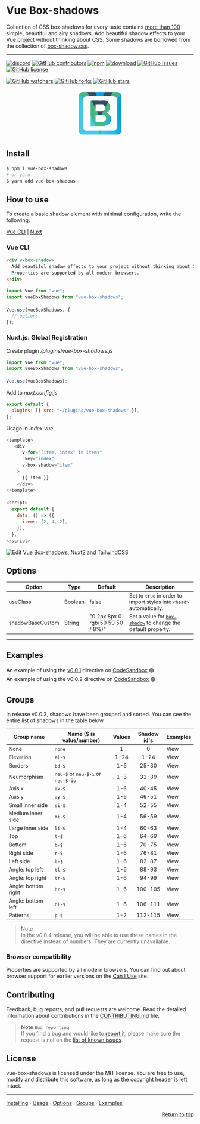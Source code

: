 # Vue Box-shadows

Collection of CSS box-shadows for every taste contains [more than 100](#groups) simple, beautiful and airy shadows. Add beautiful shadow effects to your Vue project without thinking about CSS. Some shadows are borrowed from the collection of [box-shadow.css][bsh-repo].

---

[![discord][discord-img]][discord]
[![GitHub contributors][contributors-img]][contributors]
[![npm][npm-img]][npm]
[![download][download-img]][download]
[![GitHub issues][issues-img]][issues]
[![GitHub license][license-img]][license]

[![GitHub watchers](https://img.shields.io/github/watchers/andrejsharapov/vue-box-shadows?style=social)][watchers]
[![GitHub forks](https://img.shields.io/github/forks/andrejsharapov/vue-box-shadows.svg?style=social&)][forks]
[![GitHub stars](https://img.shields.io/github/stars/andrejsharapov/vue-box-shadows.svg?style=social)][stars]

<p align="center">
<img alt="vue-box-shadows" width="128" height="128" src="https://raw.githubusercontent.com/andrejsharapov/vue-box-shadows/master/src/logo.png">
</p>

## Install

```bash
$ npm i vue-box-shadows
# or yarn
$ yarn add vue-box-shadows
```

## How to use

To create a basic shadow element with minimal configuration, write the following:

[Vue CLI](#vue-cli) | [Nuxt](#nuxtjs-global-registration)

### Vue CLI

```html
<div v-box-shadow>
  Add beautiful shadow effects to your project without thinking about CSS.
  Properties are supported by all modern browsers.
</div>
```

```js
import Vue from "vue";
import vueBoxShadows from "vue-box-shadows";

Vue.use(vueBoxShadows, {
  // options
});
```

### Nuxt.js: Global Registration

Create plugin _/plugins/vue-box-shadows.js_

```js
import Vue from "vue";
import vueBoxShadows from "vue-box-shadows";

Vue.use(vueBoxShadows);
```

Add to _nuxt.config.js_

```js
export default {
  plugins: [{ src: "~/plugins/vue-box-shadows" }],
};
```

Usage in _index.vue_

```js
<template>
   <div
      v-for="(item, index) in items"
      :key="index"
      v-box-shadow="item"
    >
      {{ item }}
    </div>
</template>

<script>
  export default {
    data: () => ({
      items: [2, 4, 2],
    }),
  };
</script>
```

[![Edit Vue Box-shadows, Nuxt2 and TailwindCSS](https://codesandbox.io/static/img/play-codesandbox.svg)](https://codesandbox.io/s/vue-box-shadows-nuxt2-and-tailwindcss-db9968?fontsize=14&hidenavigation=1&theme=dark)

## Options

| Option           | Type    | Default                          | Description                                                          |
| ---------------- | ------- | -------------------------------- | -------------------------------------------------------------------- |
| useClass         | Boolean | false                            | Set to `true` in order to import styles into `<head>` automatically. |
| shadowBaseCustom | String  | "0 2px 8px 0 rgb(50 50 50 / 8%)" | Set a value for [`box-shadow`][docs] to change the default property. |

---

## Examples

An example of using the [v0.0.1](https://github.com/andrejsharapov/vue-box-shadows/discussions/7#discussioncomment-3175104) directive on [CodeSandbox][codesandbox-01] :green_circle:  
An example of using the v0.0.2 directive on [CodeSandbox][codesandbox-02] :green_circle:

## Groups

In release v0.0.3, shadows have been grouped and sorted. You can see the entire list of shadows in the table below.

| Group name          | Name ($ is value/number)           | Values | Shadow id's | Examples |
| ------------------- | ---------------------------------- | :----: | :---------: | -------- |
| None                | `none`                             |   1    |      0      | View     |
| Elevation           | `el-$`                             |  1-24  |    1-24     | View     |
| Borders             | `bd-$`                             |  1-6   |    25-30    | View     |
| Neumorphism         | `neu-$` or `neu-$-i` or `neu-$-io` |  1-3   |    31-39    | View     |
| Axis x              | `ax-$`                             |  1-6   |    40-45    | View     |
| Axis y              | `ay-$`                             |  1-6   |    46-51    | View     |
| Small inner side    | `si-$`                             |  1-4   |    52-55    | View     |
| Medium inner side   | `mi-$`                             |  1-4   |    56-59    | View     |
| Large inner side    | `li-$`                             |  1-4   |    60-63    | View     |
| Top                 | `t-$`                              |  1-6   |    64-69    | View     |
| Bottom              | `b-$`                              |  1-6   |    70-75    | View     |
| Right side          | `r-$`                              |  1-6   |    76-81    | View     |
| Left side           | `l-$`                              |  1-6   |    82-87    | View     |
| Angle: top left     | `tl-$`                             |  1-6   |    88-93    | View     |
| Angle: top right    | `tr-$`                             |  1-6   |    94-99    | View     |
| Angle: bottom right | `br-$`                             |  1-6   |   100-105   | View     |
| Angle: bottom left  | `bl-$`                             |  1-6   |   106-111   | View     |
| Patterns            | `p-$`                              |  1-2   |   112-115   | View     |

> Note  
> In the v0.0.4 release, you will be able to use these names in the directive instead of numbers. They are currently unavailable.

### Browser compatibility

Properties are supported by all modern browsers. You can find out about browser support for earlier versions on the [Can I Use][caniuse] site.

## Contributing

Feedback, bug reports, and pull requests are welcome. Read the detailed information about contributions in the [CONTRIBUTING.md][contributing] file.

> **Note** `Bug reporting`  
> If you find a bug and would like to [report it][bug-report], please make sure the request is not on the [list of known issues][bugs].

## License

vue-box-shadows is licensed under the MIT license. You are free to use, modify and distribute this software, as long as the copyright header is left intact.

---

[Installing](#install) · [Usage](#how-to-use) · [Options](#options) · [Groups](#groups) · [Examples](#examples)

<p align="right">
<a href="#vue-box-shadows">Return to top</a>
</p>

[bsh-repo]: https://github.com/madeas/box-shadows.css
[codesandbox-01]: https://codesandbox.io/s/vue-box-shadows-0-0-1-ukvpi1
[codesandbox-02]: https://codesandbox.io/s/vue-box-shadows-0-0-2-j5fx1i
[caniuse]: https://caniuse.com/?search=box-shadow

<!--  -->

[docs]: https://developer.mozilla.org/en-US/docs/Web/CSS/box-shadow
[contributing]: https://github.com/andrejsharapov/vue-box-shadows/blob/master/CONTRIBUTING.md
[testing]: https://github.com/andrejsharapov/vue-box-shadows/discussions/8
[bugs]: https://github.com/andrejsharapov/vue-box-shadows/issues?q=is%3Aissue+is%3Aopen+sort%3Aupdated-desc+label%3ABugfix
[bug-report]: https://github.com/andrejsharapov/vue-box-shadows/issues/new?labels=Bug+report&template=bug_report.md+

<!--  -->

[discord]: https://discord.gg/XtT4Hdf3
[discord-img]: https://img.shields.io/badge/discord-channel-5865f2.svg

<!--  -->

[npm]: https://www.npmjs.com/package/vue-box-shadows
[npm-img]: https://img.shields.io/npm/v/vue-box-shadows?color=c53635
[download]: https://npm-stat.com/charts.html?package=vue-box-shadows
[download-img]: https://img.shields.io/npm/dm/vue-box-shadows.svg
[license]: https://github.com/andrejsharapov/vue-box-shadows/blob/master/LICENSE
[license-img]: https://img.shields.io/github/license/andrejsharapov/vue-box-shadows.svg
[issues]: https://github.com/andrejsharapov/vue-box-shadows/issues/
[issues-img]: https://img.shields.io/github/issues/andrejsharapov/vue-box-shadows.svg
[contributors]: https://github.com/andrejsharapov/vue-box-shadows/graphs/contributors/
[contributors-img]: https://img.shields.io/github/contributors/andrejsharapov/vue-box-shadows?color=fd7e17

<!--  -->

[watchers]: https://github.com/andrejsharapov/vue-box-shadows/watchers/
[forks]: https://github.com/andrejsharapov/vue-box-shadows/network/
[stars]: https://github.com/andrejsharapov/vue-box-shadows/stargazers/
